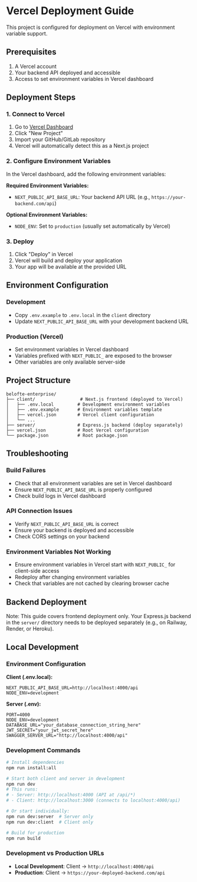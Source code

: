 # Vercel Deployment Guide

This project is configured for deployment on Vercel with environment variable support.

## Prerequisites

1. A Vercel account
2. Your backend API deployed and accessible
3. Access to set environment variables in Vercel dashboard

## Deployment Steps

### 1. Connect to Vercel

1. Go to [Vercel Dashboard](https://vercel.com/dashboard)
2. Click "New Project"
3. Import your GitHub/GitLab repository
4. Vercel will automatically detect this as a Next.js project

### 2. Configure Environment Variables

In the Vercel dashboard, add the following environment variables:

**Required Environment Variables:**
- `NEXT_PUBLIC_API_BASE_URL`: Your backend API URL (e.g., `https://your-backend.com/api`)

**Optional Environment Variables:**
- `NODE_ENV`: Set to `production` (usually set automatically by Vercel)

### 3. Deploy

1. Click "Deploy" in Vercel
2. Vercel will build and deploy your application
3. Your app will be available at the provided URL

## Environment Configuration

### Development
- Copy `.env.example` to `.env.local` in the `client` directory
- Update `NEXT_PUBLIC_API_BASE_URL` with your development backend URL

### Production (Vercel)
- Set environment variables in Vercel dashboard
- Variables prefixed with `NEXT_PUBLIC_` are exposed to the browser
- Other variables are only available server-side

## Project Structure

```
belofte-enterprise/
├── client/                 # Next.js frontend (deployed to Vercel)
│   ├── .env.local         # Development environment variables
│   ├── .env.example       # Environment variables template
│   ├── vercel.json        # Vercel client configuration
│   └── ...
├── server/                # Express.js backend (deploy separately)
├── vercel.json            # Root Vercel configuration
└── package.json           # Root package.json
```

## Troubleshooting

### Build Failures
- Check that all environment variables are set in Vercel dashboard
- Ensure `NEXT_PUBLIC_API_BASE_URL` is properly configured
- Check build logs in Vercel dashboard

### API Connection Issues
- Verify `NEXT_PUBLIC_API_BASE_URL` is correct
- Ensure your backend is deployed and accessible
- Check CORS settings on your backend

### Environment Variables Not Working
- Ensure environment variables in Vercel start with `NEXT_PUBLIC_` for client-side access
- Redeploy after changing environment variables
- Check that variables are not cached by clearing browser cache

## Backend Deployment

Note: This guide covers frontend deployment only. Your Express.js backend in the `server/` directory needs to be deployed separately (e.g., on Railway, Render, or Heroku).

## Local Development

### Environment Configuration
**Client (.env.local):**
```
NEXT_PUBLIC_API_BASE_URL=http://localhost:4000/api
NODE_ENV=development
```

**Server (.env):**
```
PORT=4000
NODE_ENV=development
DATABASE_URL="your_database_connection_string_here"
JWT_SECRET="your_jwt_secret_here"
SWAGGER_SERVER_URL="http://localhost:4000/api"
```

### Development Commands
```bash
# Install dependencies
npm run install:all

# Start both client and server in development
npm run dev
# This runs:
# - Server: http://localhost:4000 (API at /api/*)
# - Client: http://localhost:3000 (connects to localhost:4000/api)

# Or start individually:
npm run dev:server  # Server only
npm run dev:client  # Client only

# Build for production
npm run build
```

### Development vs Production URLs
- **Local Development**: Client → `http://localhost:4000/api`
- **Production**: Client → `https://your-deployed-backend.com/api`
